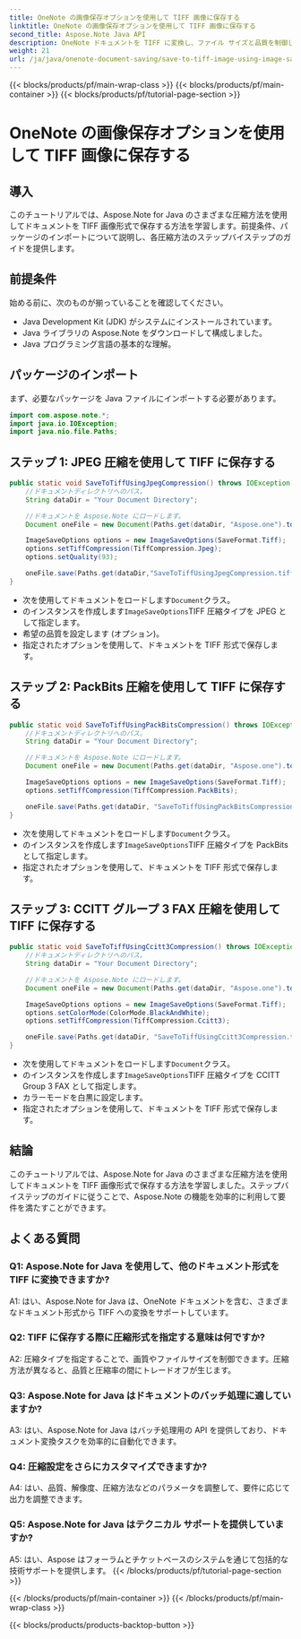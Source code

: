 ```yaml
---
title: OneNote の画像保存オプションを使用して TIFF 画像に保存する
linktitle: OneNote の画像保存オプションを使用して TIFF 画像に保存する
second_title: Aspose.Note Java API
description: OneNote ドキュメントを TIFF に変換し、ファイル サイズと品質を制御します。 Java で Jpeg、PackBits、または FAX 圧縮を選択します。コード例を入手してその方法を学びましょう! #OneNote #Java #Aspose
weight: 21
url: /ja/java/onenote-document-saving/save-to-tiff-image-using-image-save-options/
---
```


{{< blocks/products/pf/main-wrap-class >}}
{{< blocks/products/pf/main-container >}}
{{< blocks/products/pf/tutorial-page-section >}}

# OneNote の画像保存オプションを使用して TIFF 画像に保存する

## 導入

このチュートリアルでは、Aspose.Note for Java のさまざまな圧縮方法を使用してドキュメントを TIFF 画像形式で保存する方法を学習します。前提条件、パッケージのインポートについて説明し、各圧縮方法のステップバイステップのガイドを提供します。

## 前提条件

始める前に、次のものが揃っていることを確認してください。

- Java Development Kit (JDK) がシステムにインストールされています。
- Java ライブラリの Aspose.Note をダウンロードして構成しました。
- Java プログラミング言語の基本的な理解。

## パッケージのインポート

まず、必要なパッケージを Java ファイルにインポートする必要があります。

```java
import com.aspose.note.*;
import java.io.IOException;
import java.nio.file.Paths;
```

## ステップ 1: JPEG 圧縮を使用して TIFF に保存する

```java
public static void SaveToTiffUsingJpegCompression() throws IOException {
    //ドキュメントディレクトリへのパス。
    String dataDir = "Your Document Directory";

    //ドキュメントを Aspose.Note にロードします。
    Document oneFile = new Document(Paths.get(dataDir, "Aspose.one").toString());

    ImageSaveOptions options = new ImageSaveOptions(SaveFormat.Tiff);
    options.setTiffCompression(TiffCompression.Jpeg);
    options.setQuality(93);

    oneFile.save(Paths.get(dataDir,"SaveToTiffUsingJpegCompression.tiff").toString(), options);
}
```

- 次を使用してドキュメントをロードします`Document`クラス。
- のインスタンスを作成します`ImageSaveOptions`TIFF 圧縮タイプを JPEG として指定します。
- 希望の品質を設定します (オプション)。
- 指定されたオプションを使用して、ドキュメントを TIFF 形式で保存します。

## ステップ 2: PackBits 圧縮を使用して TIFF に保存する

```java
public static void SaveToTiffUsingPackBitsCompression() throws IOException {
    //ドキュメントディレクトリへのパス。
    String dataDir = "Your Document Directory";

    //ドキュメントを Aspose.Note にロードします。
    Document oneFile = new Document(Paths.get(dataDir, "Aspose.one").toString());

    ImageSaveOptions options = new ImageSaveOptions(SaveFormat.Tiff);
    options.setTiffCompression(TiffCompression.PackBits);

    oneFile.save(Paths.get(dataDir, "SaveToTiffUsingPackBitsCompression.tiff").toString(), options);
}
```

- 次を使用してドキュメントをロードします`Document`クラス。
- のインスタンスを作成します`ImageSaveOptions`TIFF 圧縮タイプを PackBits として指定します。
- 指定されたオプションを使用して、ドキュメントを TIFF 形式で保存します。

## ステップ 3: CCITT グループ 3 FAX 圧縮を使用して TIFF に保存する

```java
public static void SaveToTiffUsingCcitt3Compression() throws IOException {
    //ドキュメントディレクトリへのパス。
    String dataDir = "Your Document Directory";

    //ドキュメントを Aspose.Note にロードします。
    Document oneFile = new Document(Paths.get(dataDir, "Aspose.one").toString());

    ImageSaveOptions options = new ImageSaveOptions(SaveFormat.Tiff);
    options.setColorMode(ColorMode.BlackAndWhite);
    options.setTiffCompression(TiffCompression.Ccitt3);

    oneFile.save(Paths.get(dataDir, "SaveToTiffUsingCcitt3Compression.tiff").toString(), options);
}
```

- 次を使用してドキュメントをロードします`Document`クラス。
- のインスタンスを作成します`ImageSaveOptions`TIFF 圧縮タイプを CCITT Group 3 FAX として指定します。
- カラーモードを白黒に設定します。
- 指定されたオプションを使用して、ドキュメントを TIFF 形式で保存します。

## 結論

このチュートリアルでは、Aspose.Note for Java のさまざまな圧縮方法を使用してドキュメントを TIFF 画像形式で保存する方法を学習しました。ステップバイステップのガイドに従うことで、Aspose.Note の機能を効率的に利用して要件を満たすことができます。

## よくある質問

### Q1: Aspose.Note for Java を使用して、他のドキュメント形式を TIFF に変換できますか?

A1: はい、Aspose.Note for Java は、OneNote ドキュメントを含む、さまざまなドキュメント形式から TIFF への変換をサポートしています。

### Q2: TIFF に保存する際に圧縮形式を指定する意味は何ですか?

A2: 圧縮タイプを指定することで、画質やファイルサイズを制御できます。圧縮方法が異なると、品質と圧縮率の間にトレードオフが生じます。

### Q3: Aspose.Note for Java はドキュメントのバッチ処理に適していますか?

A3: はい、Aspose.Note for Java はバッチ処理用の API を提供しており、ドキュメント変換タスクを効率的に自動化できます。

### Q4: 圧縮設定をさらにカスタマイズできますか?

A4: はい、品質、解像度、圧縮方法などのパラメータを調整して、要件に応じて出力を調整できます。

### Q5: Aspose.Note for Java はテクニカル サポートを提供していますか?

A5: はい、Aspose はフォーラムとチケットベースのシステムを通じて包括的な技術サポートを提供します。
{{< /blocks/products/pf/tutorial-page-section >}}

{{< /blocks/products/pf/main-container >}}
{{< /blocks/products/pf/main-wrap-class >}}

{{< blocks/products/products-backtop-button >}}

